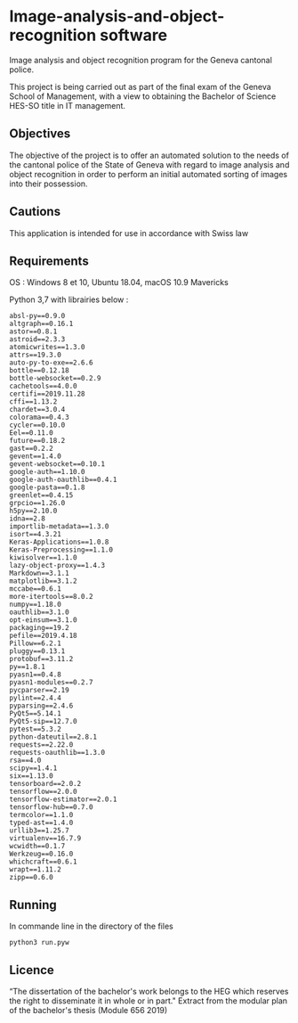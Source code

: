 # Image-analysis-and-object-recognition software
Image analysis and object recognition program for the Geneva cantonal police.

This project is being carried out as part of the final exam of the Geneva School of Management, with a view to obtaining the Bachelor of Science HES-SO title in IT management.

## Objectives
The objective of the project is to offer an automated solution to the needs of the cantonal police of the State of Geneva with regard to image analysis and object recognition in order to perform an initial automated sorting of images into their possession.

## Cautions
This application is intended for use in accordance with Swiss law
## Requirements
OS : Windows 8 et 10, Ubuntu 18.04, macOS 10.9 Mavericks

Python 3,7 with librairies below :
```
absl-py==0.9.0
altgraph==0.16.1
astor==0.8.1
astroid==2.3.3
atomicwrites==1.3.0
attrs==19.3.0
auto-py-to-exe==2.6.6
bottle==0.12.18
bottle-websocket==0.2.9
cachetools==4.0.0
certifi==2019.11.28
cffi==1.13.2
chardet==3.0.4
colorama==0.4.3
cycler==0.10.0
Eel==0.11.0
future==0.18.2
gast==0.2.2
gevent==1.4.0
gevent-websocket==0.10.1
google-auth==1.10.0
google-auth-oauthlib==0.4.1
google-pasta==0.1.8
greenlet==0.4.15
grpcio==1.26.0
h5py==2.10.0
idna==2.8
importlib-metadata==1.3.0
isort==4.3.21
Keras-Applications==1.0.8
Keras-Preprocessing==1.1.0
kiwisolver==1.1.0
lazy-object-proxy==1.4.3
Markdown==3.1.1
matplotlib==3.1.2
mccabe==0.6.1
more-itertools==8.0.2
numpy==1.18.0
oauthlib==3.1.0
opt-einsum==3.1.0
packaging==19.2
pefile==2019.4.18
Pillow==6.2.1
pluggy==0.13.1
protobuf==3.11.2
py==1.8.1
pyasn1==0.4.8
pyasn1-modules==0.2.7
pycparser==2.19
pylint==2.4.4
pyparsing==2.4.6
PyQt5==5.14.1
PyQt5-sip==12.7.0
pytest==5.3.2
python-dateutil==2.8.1
requests==2.22.0
requests-oauthlib==1.3.0
rsa==4.0
scipy==1.4.1
six==1.13.0
tensorboard==2.0.2
tensorflow==2.0.0
tensorflow-estimator==2.0.1
tensorflow-hub==0.7.0
termcolor==1.1.0
typed-ast==1.4.0
urllib3==1.25.7
virtualenv==16.7.9
wcwidth==0.1.7
Werkzeug==0.16.0
whichcraft==0.6.1
wrapt==1.11.2
zipp==0.6.0

```
## Running 
In commande line in the directory of the files
```
python3 run.pyw
```

## Licence
“The dissertation of the bachelor's work belongs to the HEG which reserves the right to disseminate it in whole or in part." Extract from the modular plan of the bachelor's thesis (Module 656 2019)

